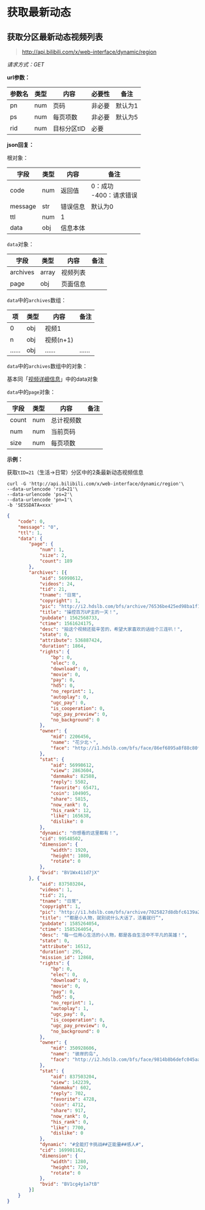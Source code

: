 # 获取最新动态

## 获取分区最新动态视频列表

> http://api.bilibili.com/x/web-interface/dynamic/region

*请求方式：GET*

**url参数：**

| 参数名 | 类型 | 内容        | 必要性 | 备注    |
| ------ | ---- | ----------- | ------ | ------- |
| pn     | num  | 页码        | 非必要 | 默认为1 |
| ps     | num  | 每页项数    | 非必要 | 默认为5 |
| rid    | num  | 目标分区tID | 必要   |         |

**json回复：**

根对象：

| 字段    | 类型 | 内容     | 备注                        |
| ------- | ---- | -------- | --------------------------- |
| code    | num  | 返回值   | 0：成功<br />-400：请求错误 |
| message | str  | 错误信息 | 默认为0                     |
| ttl     | num  | 1        |                             |
| data    | obj  | 信息本体 |                             |

`data`对象：

| 字段     | 类型   | 内容     | 备注 |
| -------- | ------ | -------- | ---- |
| archives | array | 视频列表 |      |
| page     | obj    | 页面信息 |      |

`data`中的`archives`数组：

| 项   | 类型 | 内容      | 备注 |
| ---- | ---- | --------- | ---- |
| 0    | obj  | 视频1     |      |
| n    | obj  | 视频(n+1) |      |
| ……   | obj  | ……        | ……   |

`data`中的`archives`数组中的对象：

基本同「[视频详细信息](https://github.com/SocialSisterYi/bilibili-API-collect/blob/master/video/info.md#视频详细信息（avID/bvID互转）)」中的data对象

`data`中的`page`对象：

| 字段  | 类型 | 内容       | 备注 |
| ----- | ---- | ---------- | ---- |
| count | num  | 总计视频数 |      |
| num   | num  | 当前页码   |      |
| size  | num  | 每页项数   |      |

**示例：**

获取`tID=21`（生活->日常）分区中的2条最新动态视频信息

```shell
curl -G 'http://api.bilibili.com/x/web-interface/dynamic/region'\
--data-urlencode 'rid=21'\
--data-urlencode 'ps=2'\
--data-urlencode 'pn=1'\
-b 'SESSDATA=xxx'
```

```json
{
	"code": 0,
	"message": "0",
	"ttl": 1,
	"data": {
		"page": {
			"num": 1,
			"size": 2,
			"count": 189
		},
		"archives": [{
			"aid": 56998612,
			"videos": 24,
			"tid": 21,
			"tname": "日常",
			"copyright": 1,
			"pic": "http://i2.hdslb.com/bfs/archive/76536be425ed98ba1f1b9aef1ada3a09f94c9f04.jpg",
			"title": "操控百万UP主的一天！",
			"pubdate": 1562568733,
			"ctime": 1561624175,
			"desc": "拍这个视频还挺辛苦的，希望大家喜欢的话给个三连叭！",
			"state": 0,
			"attribute": 536887424,
			"duration": 1864,
			"rights": {
				"bp": 0,
				"elec": 0,
				"download": 0,
				"movie": 0,
				"pay": 0,
				"hd5": 0,
				"no_reprint": 1,
				"autoplay": 0,
				"ugc_pay": 0,
				"is_cooperation": 0,
				"ugc_pay_preview": 0,
				"no_background": 0
			},
			"owner": {
				"mid": 2206456,
				"name": "花少北丶",
				"face": "http://i1.hdslb.com/bfs/face/86ef6895a8f88c80f2885e7eb9ba7989db437b93.jpg"
			},
			"stat": {
				"aid": 56998612,
				"view": 2863604,
				"danmaku": 82588,
				"reply": 5502,
				"favorite": 65471,
				"coin": 104905,
				"share": 5815,
				"now_rank": 0,
				"his_rank": 12,
				"like": 165638,
				"dislike": 0
			},
			"dynamic": "你想看的这里都有！",
			"cid": 99548502,
			"dimension": {
				"width": 1920,
				"height": 1080,
				"rotate": 0
			},
			"bvid": "BV1Wx411d7jX"
		}, {
			"aid": 837503204,
			"videos": 1,
			"tid": 21,
			"tname": "日常",
			"copyright": 1,
			"pic": "http://i1.hdslb.com/bfs/archive/7025827d8dbfc6139a2d066daa51a08897282534.jpg",
			"title": "“都是小人物，就别说什么大话了，活着就行”",
			"pubdate": 1585264054,
			"ctime": 1585264054,
			"desc": "每一位用心生活的小人物，都是各自生活中不平凡的英雄！",
			"state": 0,
			"attribute": 16512,
			"duration": 295,
			"mission_id": 12868,
			"rights": {
				"bp": 0,
				"elec": 0,
				"download": 0,
				"movie": 0,
				"pay": 0,
				"hd5": 0,
				"no_reprint": 1,
				"autoplay": 1,
				"ugc_pay": 0,
				"is_cooperation": 0,
				"ugc_pay_preview": 0,
				"no_background": 0
			},
			"owner": {
				"mid": 350928606,
				"name": "彼岸的岛",
				"face": "http://i2.hdslb.com/bfs/face/9814b8b6defc045aa07c3bb08e8a30e63afd9f3e.jpg"
			},
			"stat": {
				"aid": 837503204,
				"view": 142239,
				"danmaku": 602,
				"reply": 702,
				"favorite": 4728,
				"coin": 4712,
				"share": 917,
				"now_rank": 0,
				"his_rank": 0,
				"like": 7700,
				"dislike": 0
			},
			"dynamic": "#全能打卡挑战##正能量##感人#",
			"cid": 169901162,
			"dimension": {
				"width": 1280,
				"height": 720,
				"rotate": 0
			},
			"bvid": "BV1cg4y1a7tB"
		}]
	}
}
```



